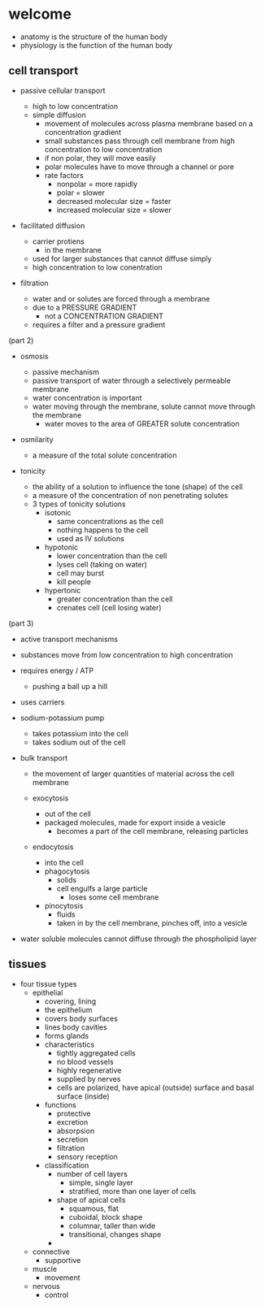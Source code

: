# welcome
- anatomy is the structure of the human body
- physiology is the function of the human body

## cell transport

- passive cellular transport
  - high to low concentration
  - simple diffusion
    - movement of molecules across plasma membrane based on a concentration gradient
    - small substances pass through cell membrane from high concentration to low concentration
    - if non polar, they will move easily
    - polar molecules have to move through a channel or pore
    - rate factors
      - nonpolar = more rapidly
      - polar = slower
      - decreased molecular size = faster
      - increased molecular size = slower
  
- facilitated diffusion
  - carrier protiens
    - in the membrane
  - used for larger substances that cannot diffuse simply
  - high concentration to low conentration

- filtration
  - water and or solutes are forced through a membrane 
  - due to a PRESSURE GRADIENT
    - not a CONCENTRATION GRADIENT
  - requires a filter and a pressure gradient

(part 2)

- osmosis
  - passive mechanism
  - passive transport of water through a selectively permeable membrane
  - water concentration is important
  - water moving through the membrane, solute cannot move through the membrane
    - water moves to the area of GREATER solute concentration
  
- osmilarity
  - a measure of the total solute concentration

- tonicity
  - the ability of a solution to influence the tone (shape) of the cell
  - a measure of the concentration of non penetrating solutes
  - 3 types of tonicity solutions
    - isotonic
      - same concentrations as the cell
      - nothing happens to the cell
      - used as IV solutions
    - hypotonic
      - lower concentration than the cell
      - lyses cell (taking on water)
      - cell may burst
      - kill people
    - hypertonic
      - greater concentration than the cell
      - crenates cell (cell losing water)

(part 3)

- active transport mechanisms
- substances move from low concentration to high concentration
- requires energy / ATP
  - pushing a ball up a hill
- uses carriers

- sodium-potassium pump
  - takes potassium into the cell
  - takes sodium out of the cell

- bulk transport
  - the movement of larger quantities of material across the cell membrane
  
  - exocytosis
    - out of the cell
    - packaged molecules, made for export inside a vesicle
      - becomes a part of the cell membrane, releasing particles
  
  - endocytosis
    - into the cell
    - phagocytosis
      - solids
      - cell engulfs a large particle
        - loses some cell membrane
    - pinocytosis
      - fluids
      - taken in by the cell membrane, pinches off, into a vesicle


- water soluble molecules cannot diffuse through the phospholipid layer
## tissues
- four tissue types
  - epithelial
    - covering, lining
    - the epithelium
    - covers body surfaces
    - lines body cavities
    - forms glands
    - characteristics
      - tightly aggregated cells
      - no blood vessels
      - highly regenerative
      - supplied by nerves
      - cells are polarized, have apical (outside) surface and basal surface (inside)
    - functions
      - protective
      - excretion
      - absorpsion
      - secretion
      - filtration
      - sensory reception
    - classification
      - number of cell layers
        - simple, single layer
        - stratified, more than one layer of cells
      - shape of apical cells
        - squamous, flat
        - cuboidal, block shape
        - columnar, taller than wide
        - transitional, changes shape
      - 
  - connective
    - supportive
  - muscle
    - movement
  - nervous
    - control